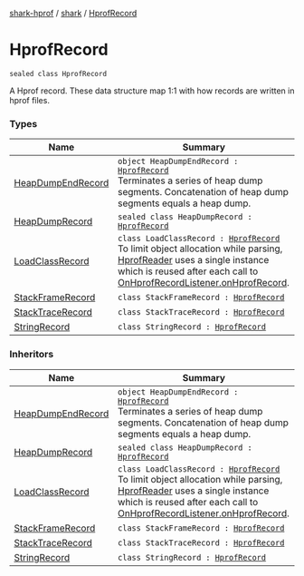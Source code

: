 [shark-hprof](../../index.md) / [shark](../index.md) / [HprofRecord](./index.md)

# HprofRecord

`sealed class HprofRecord`

A Hprof record. These data structure map 1:1 with how records are written in hprof files.

### Types

| Name | Summary |
|---|---|
| [HeapDumpEndRecord](-heap-dump-end-record.md) | `object HeapDumpEndRecord : `[`HprofRecord`](./index.md)<br>Terminates a series of heap dump segments. Concatenation of heap dump segments equals a heap dump. |
| [HeapDumpRecord](-heap-dump-record/index.md) | `sealed class HeapDumpRecord : `[`HprofRecord`](./index.md) |
| [LoadClassRecord](-load-class-record/index.md) | `class LoadClassRecord : `[`HprofRecord`](./index.md)<br>To limit object allocation while parsing, [HprofReader](../-hprof-reader/index.md) uses a single instance which is reused after each call to [OnHprofRecordListener.onHprofRecord](../-on-hprof-record-listener/on-hprof-record.md). |
| [StackFrameRecord](-stack-frame-record/index.md) | `class StackFrameRecord : `[`HprofRecord`](./index.md) |
| [StackTraceRecord](-stack-trace-record/index.md) | `class StackTraceRecord : `[`HprofRecord`](./index.md) |
| [StringRecord](-string-record/index.md) | `class StringRecord : `[`HprofRecord`](./index.md) |

### Inheritors

| Name | Summary |
|---|---|
| [HeapDumpEndRecord](-heap-dump-end-record.md) | `object HeapDumpEndRecord : `[`HprofRecord`](./index.md)<br>Terminates a series of heap dump segments. Concatenation of heap dump segments equals a heap dump. |
| [HeapDumpRecord](-heap-dump-record/index.md) | `sealed class HeapDumpRecord : `[`HprofRecord`](./index.md) |
| [LoadClassRecord](-load-class-record/index.md) | `class LoadClassRecord : `[`HprofRecord`](./index.md)<br>To limit object allocation while parsing, [HprofReader](../-hprof-reader/index.md) uses a single instance which is reused after each call to [OnHprofRecordListener.onHprofRecord](../-on-hprof-record-listener/on-hprof-record.md). |
| [StackFrameRecord](-stack-frame-record/index.md) | `class StackFrameRecord : `[`HprofRecord`](./index.md) |
| [StackTraceRecord](-stack-trace-record/index.md) | `class StackTraceRecord : `[`HprofRecord`](./index.md) |
| [StringRecord](-string-record/index.md) | `class StringRecord : `[`HprofRecord`](./index.md) |
